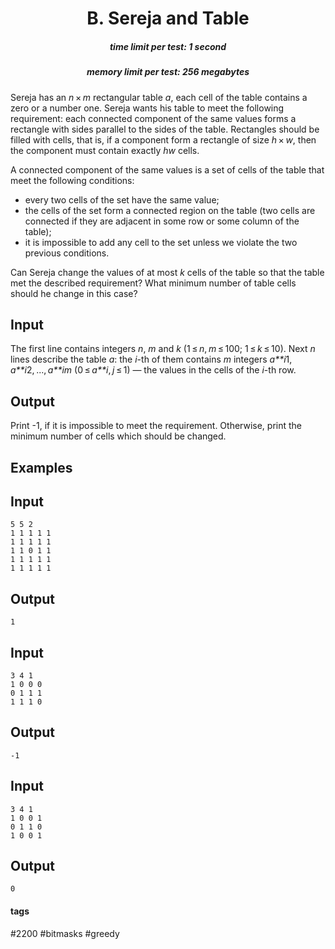 <h1 style='text-align: center;'> B. Sereja and Table </h1>

<h5 style='text-align: center;'>time limit per test: 1 second</h5>
<h5 style='text-align: center;'>memory limit per test: 256 megabytes</h5>

Sereja has an *n* × *m* rectangular table *a*, each cell of the table contains a zero or a number one. Sereja wants his table to meet the following requirement: each connected component of the same values forms a rectangle with sides parallel to the sides of the table. Rectangles should be filled with cells, that is, if a component form a rectangle of size *h* × *w*, then the component must contain exactly *hw* cells.

A connected component of the same values is a set of cells of the table that meet the following conditions:

* every two cells of the set have the same value;
* the cells of the set form a connected region on the table (two cells are connected if they are adjacent in some row or some column of the table);
* it is impossible to add any cell to the set unless we violate the two previous conditions.

Can Sereja change the values of at most *k* cells of the table so that the table met the described requirement? What minimum number of table cells should he change in this case?

## Input

The first line contains integers *n*, *m* and *k* (1 ≤ *n*, *m* ≤ 100; 1 ≤ *k* ≤ 10). Next *n* lines describe the table *a*: the *i*-th of them contains *m* integers *a**i*1, *a**i*2, ..., *a**im* (0 ≤ *a**i*, *j* ≤ 1) — the values in the cells of the *i*-th row.

## Output

Print -1, if it is impossible to meet the requirement. Otherwise, print the minimum number of cells which should be changed.

## Examples

## Input


```
5 5 2  
1 1 1 1 1  
1 1 1 1 1  
1 1 0 1 1  
1 1 1 1 1  
1 1 1 1 1  

```
## Output


```
1  

```
## Input


```
3 4 1  
1 0 0 0  
0 1 1 1  
1 1 1 0  

```
## Output


```
-1  

```
## Input


```
3 4 1  
1 0 0 1  
0 1 1 0  
1 0 0 1  

```
## Output


```
0  

```


#### tags 

#2200 #bitmasks #greedy 